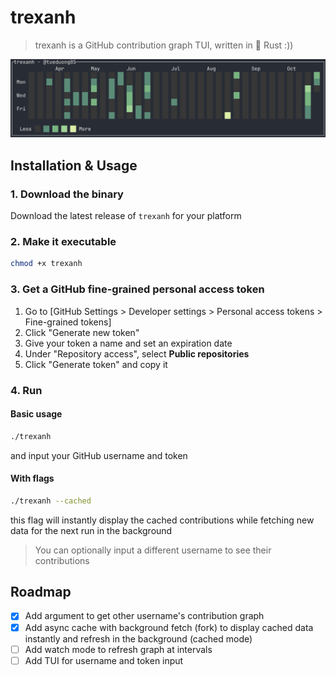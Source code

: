 # trexanh

> trexanh is a GitHub contribution graph TUI, written in 🦀 Rust :))

<img src="assets/demo.jpg">

## Installation & Usage

### 1. Download the binary

Download the latest release of `trexanh` for your platform

### 2. Make it executable

```bash
chmod +x trexanh
```

### 3. Get a GitHub fine-grained personal access token

1. Go to [GitHub Settings > Developer settings > Personal access tokens > Fine-grained tokens]
2. Click "Generate new token"
3. Give your token a name and set an expiration date
4. Under "Repository access", select **Public repositories**
5. Click "Generate token" and copy it

### 4. Run

#### Basic usage

```bash
./trexanh
```
and input your GitHub username and token

#### With flags

```bash
./trexanh --cached
```
this flag will instantly display the cached contributions while fetching new data for the next run in the background

> You can optionally input a different username to see their contributions

## Roadmap

- [x] Add argument to get other username's contribution graph
- [x] Add async cache with background fetch (fork) to display cached data instantly and refresh in the background (cached mode)
- [ ] Add watch mode to refresh graph at intervals
- [ ] Add TUI for username and token input
